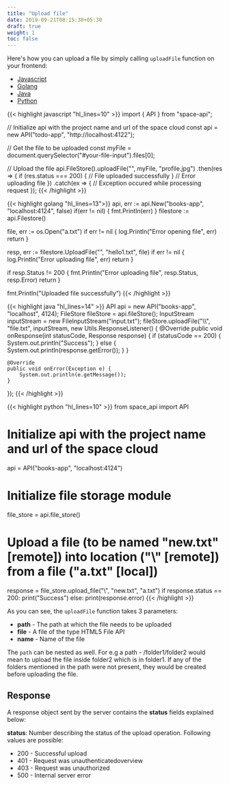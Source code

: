 ```yaml
---
title: "Upload file"
date: 2019-09-21T08:15:38+05:30
draft: true
weight: 1
toc: false
---
```


Here's how you can upload a file by simply calling `uploadFile` function on your frontend:

<div class="row tabs-wrapper">
  <div class="col s12" style="padding:0">
    <ul class="tabs">
      <li class="tab col s2"><a class="active" href="#insertmany-js">Javascript</a></li>
      <li class="tab col s2"><a href="#insertmany-golang">Golang</a></li>
      <li class="tab col s2"><a href="#upload-java">Java</a></li>
      <li class="tab col s2"><a href="#upload-python">Python</a></li>
    </ul>
  </div>
  <div id="insertmany-js" class="col s12" style="padding:0">
{{< highlight javascript "hl_lines=10" >}}
import { API } from "space-api";

// Initialize api with the project name and url of the space cloud
const api = new API("todo-app", "http://localhost:4122");

// Get the file to be uploaded
const myFile = document.querySelector("#your-file-input").files[0];

// Upload the file
api.FileStore().uploadFile("<destination-path>", myFile, "profile.jpg")
  .then(res => {
    if (res.status === 200) {
      // File uploaded successfully
    }
    // Error uploading file
  })
  .catch(ex => {
    // Exception occured while processing request
  });
{{< /highlight >}}  
  </div>
  <div id="insertmany-golang" class="col s12" style="padding:0">
{{< highlight golang "hl_lines=13">}}
api, err := api.New("books-app", "localhost:4124", false)
if(err != nil) {
  fmt.Println(err)
}
filestore := api.Filestore()

file, err := os.Open("a.txt")
if err != nil {
  log.Println("Error opening file", err)
  return
}

resp, err := filestore.UploadFile("<destination-path>", "hello1.txt", file)
if err != nil {
  log.Println("Error uploading file", err)
  return
}

if resp.Status != 200 {
  fmt.Println("Error uploading file", resp.Status, resp.Error)
  return
}

fmt.Println("Uploaded file successfully")
{{< /highlight >}} 
  </div>
    <div id="upload-java" class="col s12" style="padding:0">
{{< highlight java "hl_lines=14" >}}
API api = new API("books-app", "localhost", 4124);
FileStore fileStore = api.fileStore();
InputStream inputStream = new FileInputStream("input.txt");
fileStore.uploadFile("\\", "file.txt", inputStream, new Utils.ResponseListener() {
    @Override
    public void onResponse(int statusCode, Response response) {
        if (statusCode == 200) {
            System.out.println("Success");
        } else {
            System.out.println(response.getError());
        }
    }

    @Override
    public void onError(Exception e) {
        System.out.println(e.getMessage());
    }
});
{{< /highlight >}}      
  </div>
 <div id="upload-python" class="col s12" style="padding:0">
{{< highlight python "hl_lines=10" >}}
from space_api import API

# Initialize api with the project name and url of the space cloud
api = API("books-app", "localhost:4124")

# Initialize file storage module
file_store = api.file_store()

# Upload a file (to be named "new.txt" [remote]) into location ("\\" [remote]) from a file ("a.txt" [local])
response = file_store.upload_file("\\", "new.txt", "a.txt")
if response.status == 200:
    print("Success")
else:
    print(response.error)
{{< /highlight >}}     
  </div>
</div>


As you can see, the `uploadFile` function takes 3 parameters:

- **path** - The path at which the file needs to be uploaded
- **file** - A file of the type HTML5 File API
- **name** - Name of the file

The `path` can be nested as well. For e.g a path - /folder1/folder2 would mean to upload the file inside folder2 which is in folder1. If any of the folders mentioned in the path were not present, they would be created before uploading the file.

## Response
A response object sent by the server contains the **status** fields explained below:

**status**: Number describing the status of the upload operation. Following values are possible:

- 200 - Successful upload
- 401 - Request was unauthenticatedoverview
- 403 - Request was unauthorized
- 500 - Internal server error